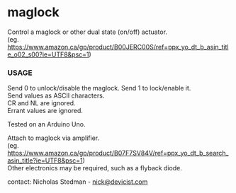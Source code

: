 # maglock

Control a maglock or other dual state (on/off) actuator.  
(eg. https://www.amazon.ca/gp/product/B00JERC00S/ref=ppx_yo_dt_b_asin_title_o02_s00?ie=UTF8&psc=1)

### USAGE

Send 0 to unlock/disable the maglock. Send 1 to lock/enable it.  
Send values as ASCII characters.  
CR and NL are ignored.  
Errant values are ignored.

Tested on an Arduino Uno.

Attach to maglock via amplifier.  
(eg. https://www.amazon.ca/gp/product/B07F7SV84V/ref=ppx_yo_dt_b_search_asin_title?ie=UTF8&psc=1)  
Other electronics may be required, such as a flyback diode.

contact: Nicholas Stedman - nick@devicist.com
